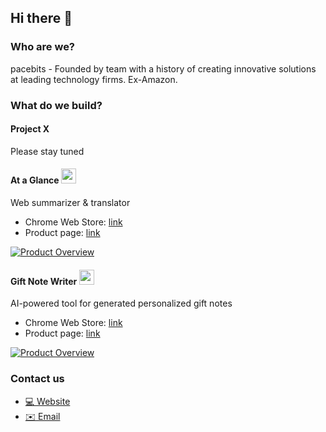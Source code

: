 ## Hi there 👋

### Who are we?
pacebits - Founded by team with a history of creating innovative solutions at leading technology firms. Ex-Amazon.

### What do we build?

#### Project X
Please stay tuned

#### At a Glance <img src="https://www.pacebits.com/ataglance_slate.png" width="24"> 
Web summarizer & translator
- Chrome Web Store: [link](https://chromewebstore.google.com/detail/at-a-glance/hbppjnpppcpginmbapnibhekgflgoefp)
- Product page: [link](https://www.pacebits.com/at-a-glance)

[![Product Overview](https://img.youtube.com/vi/fp0LQIkOQw4/0.jpg)](https://www.youtube.com/watch?v=fp0LQIkOQw4)

#### Gift Note Writer <img src="https://www.pacebits.com/gift-note-writer-logo.svg" width="24"> 
AI-powered tool for generated personalized gift notes
- Chrome Web Store: [link](https://chromewebstore.google.com/detail/gift-note-writer/akpjpdocjcnmapjgdpmeiehoklggagnl)
- Product page: [link](https://www.pacebits.com/products/gift-note-writer)

[![Product Overview](https://img.youtube.com/vi/1FLYZdxsteo/0.jpg)](https://www.youtube.com/watch?v=1FLYZdxsteo)



### Contact us

- [💻 Website](https://pacebits.com)
- [✉️ Email](mailto:dev@pacebits.com)



